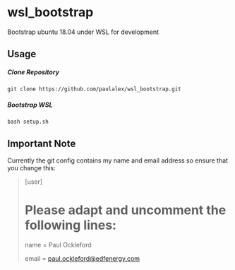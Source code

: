 # wsl_bootstrap
Bootstrap ubuntu 18.04 under WSL for development

## Usage
    
##### Clone Repository

  `git clone https://github.com/paulalex/wsl_bootstrap.git`

##### Bootstrap WSL

`bash setup.sh`

## Important Note
Currently the git config contains my name and email address so ensure that you change this:

> [user]
>  # Please adapt and uncomment the following lines:
>  name = Paul Ockleford
>
>  email = paul.ockleford@edfenergy.com
